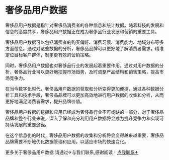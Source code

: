 # 奢侈品用户数据

奢侈品用户数据是指针对奢侈品消费者的各种信息和统计数据。随着科技的发展和信息的高度共享，奢侈品用户数据正在成为奢侈品行业发展和营销的重要工具。

奢侈品用户数据可以包括消费者的购买偏好、消费习惯、消费能力、地域分布等多方面信息。通过对这些数据的分析，奢侈品品牌可以更好地了解消费者需求，精准定位目标客户群体，制定更有效的营销策略。

同时，奢侈品用户数据也对奢侈品行业的发展起着重要作用。通过对用户数据的分析，奢侈品行业可以更好地把握市场趋势，及时调整产品结构和销售策略，提高市场竞争力。

在当今数字化时代，奢侈品用户数据的获取和分析变得更加便捷，通过各种数据分析工具和技术手段，奢侈品品牌可以更加高效地进行用户数据的收集和分析，从而更好地满足消费者需求，提升品牌价值。

奢侈品用户数据的挖掘和应用已经成为奢侈品行业不可或缺的一部分，对于奢侈品品牌和整个行业来说，深入了解和充分利用用户数据将会成为提升竞争力和实现可持续发展的重要途径。

在这个信息化的时代，奢侈品用户数据的收集和分析将会变得越来越重要，奢侈品品牌需要不断地优化数据管理和应用，以适应市场的快速变化。

更多关于奢侈品用户数据 请通过✈与我们联系,感谢阅读！[点我联系✈](https://blog.G208.com)